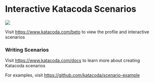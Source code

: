 # Interactive Katacoda Scenarios

[![](http://shields.katacoda.com/katacoda/beto/count.svg)](https://www.katacoda.com/beto "Get your profile on Katacoda.com")

Visit https://www.katacoda.com/beto to view the profile and interactive scenarios

### Writing Scenarios
Visit https://www.katacoda.com/docs to learn more about creating Katacoda scenarios

For examples, visit https://github.com/katacoda/scenario-example
